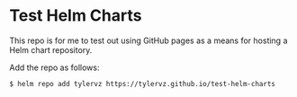 # Test Helm Charts

This repo is for me to test out using GitHub pages as a means for hosting a Helm chart repository.

Add the repo as follows:

```console
$ helm repo add tylervz https://tylervz.github.io/test-helm-charts
```
